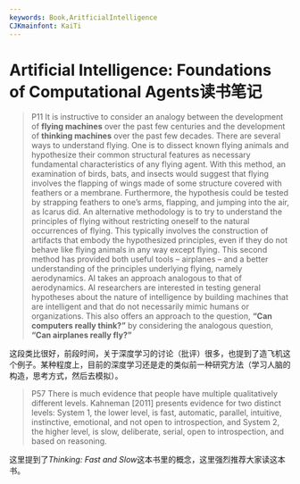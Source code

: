 ```yaml
---
keywords: Book,AritficialIntelligence
CJKmainfont: KaiTi
---
```


# Artificial Intelligence: Foundations of Computational Agents读书笔记

> P11
> It is instructive to consider an analogy between the development of **flying machines** over the past few centuries and the development of **thinking machines** over the past few decades. There are several ways to understand flying. One is to dissect known flying animals and hypothesize their common structural features as necessary fundamental characteristics of any flying agent. With this method, an examination of birds, bats, and insects would suggest that flying involves the flapping of wings made of some structure covered with feathers or a membrane. Furthermore, the hypothesis could be tested by strapping feathers to one’s arms, flapping, and jumping into the air, as Icarus did. An alternative methodology is to try to understand the principles of flying without restricting oneself to the natural occurrences of flying. This typically involves the construction of artifacts that embody the hypothesized principles, even if they do not behave like flying animals in any way except flying. This second method has provided both useful tools – airplanes – and a better understanding of the principles underlying flying, namely aerodynamics.
> AI takes an approach analogous to that of aerodynamics. AI researchers are interested in testing general hypotheses about the nature of intelligence by building machines that are intelligent and that do not necessarily mimic humans or organizations. This also offers an approach to the question, **“Can computers really think?”** by considering the analogous question, **“Can airplanes really fly?”**

这段类比很好，前段时间，关于深度学习的讨论（批评）很多，也提到了造飞机这个例子。某种程度上，目前的深度学习还是走的类似前一种研究方法（学习人脑的构造，思考方式，然后去模拟）。

> P57
> There is much evidence that people have multiple qualitatively different levels. Kahneman [2011] presents evidence for two distinct levels: System 1, the lower level, is fast, automatic, parallel, intuitive, instinctive, emotional, and not open to introspection, and System 2, the higher level, is slow, deliberate, serial, open to introspection, and based on reasoning.

这里提到了*Thinking: Fast and Slow*这本书里的概念，这里强烈推荐大家读这本书。